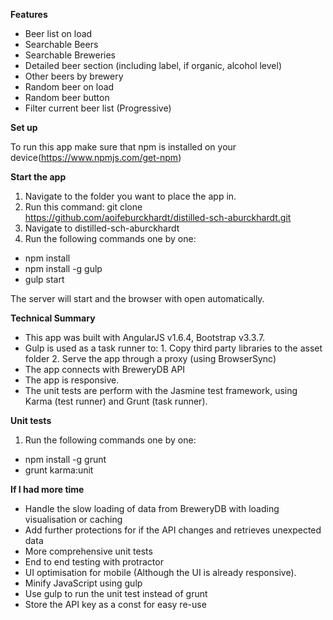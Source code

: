 **Features**
- Beer list on load
- Searchable Beers
- Searchable Breweries
- Detailed beer section (including label, if organic, alcohol level)
- Other beers by brewery
- Random beer on load
- Random beer button
- Filter current beer list (Progressive)

**Set up**

To run this app make sure that npm is installed on your device(https://www.npmjs.com/get-npm)

**Start the app**

1. Navigate to the folder you want to place the app in.
2. Run this command: git clone https://github.com/aoifeburckhardt/distilled-sch-aburckhardt.git
3. Navigate to distilled-sch-aburckhardt
4. Run the following commands one by one:
- npm install
- npm install -g gulp
- gulp start

The server will start and the browser with open automatically.

**Technical Summary**

- This app was built with AngularJS v1.6.4, Bootstrap v3.3.7.
- Gulp is used as a task runner to:
           1. Copy third party libraries to the asset folder
           2. Serve the app through a proxy (using BrowserSync)
- The app connects with BreweryDB API
- The app is responsive.
- The unit tests are perform with the Jasmine test framework, using Karma (test runner) and Grunt (task runner).

**Unit tests**

1. Run the following commands one by one:

- npm install -g grunt
- grunt karma:unit

**If I had more time**

- Handle the slow loading of data from BreweryDB with loading visualisation or caching
- Add further protections for if the API changes and retrieves unexpected data
- More comprehensive unit tests
- End to end testing with protractor
- UI optimisation for mobile (Although the UI is already responsive).
- Minify JavaScript using gulp
- Use gulp to run the unit test instead of grunt
- Store the API key as a const for easy re-use